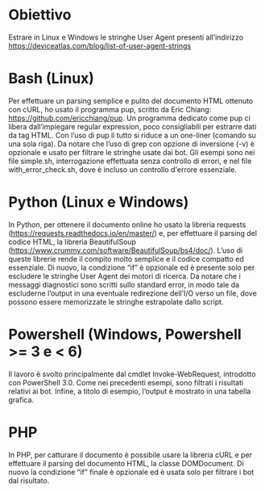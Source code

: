 # Obiettivo

Estrare in Linux e Windows le stringhe User Agent presenti all’indirizzo https://deviceatlas.com/blog/list-of-user-agent-strings

# Bash (Linux)

Per effettuare un parsing semplice e pulito del documento HTML ottenuto con cURL, ho usato il programma pup, scritto da Eric Chiang: https://github.com/ericchiang/pup. Un programma dedicato come pup ci libera dall’impiegare regular expression, poco consigliabili per estrarre dati da tag HTML. Con l’uso di pup il tutto si riduce a un one-liner (comando su una sola riga). Da notare che l’uso di grep con opzione di inversione (-v) è opzionale e usato per filtrare le stringhe usate dai bot. Gli esempi sono nei file simple.sh, interrogazione effettuata senza controllo di errori, e nel file with_error_check.sh, dove è incluso un controllo d'errore essenziale.

# Python (Linux e Windows)

In Python, per ottenere il documento online ho usato la libreria requests (https://requests.readthedocs.io/en/master/) e, per effettuare il parsing del codice HTML, la libreria BeautifulSoup (https://www.crummy.com/software/BeautifulSoup/bs4/doc/). L’uso di queste librerie rende il compito molto semplice e il codice compatto ed essenziale. Di nuovo, la condizione “if” è opzionale ed è presente solo per escludere le stringhe User Agent dei motori di ricerca. Da notare che i messaggi diagnostici sono scritti sullo standard error, in modo tale da escluderne l’output in una eventuale redirezione dell’I/O verso un file, dove possono essere memorizzate le stringhe estrapolate dallo script.

# Powershell (Windows, Powershell >= 3 e < 6)

Il lavoro è svolto principalmente dal cmdlet Invoke-WebRequest, introdotto con PowerShell 3.0. Come nei precedenti esempi, sono filtrati i risultati relativi ai bot. Infine, a titolo di esempio, l’output è mostrato in una tabella grafica.

# PHP

In PHP, per catturare il documento è possibile usare la libreria cURL e per effettuare il parsing del documento HTML, la classe DOMDocument. Di nuovo la condizione “if” finale è opzionale ed è usata solo per filtrare i bot dal risultato.
